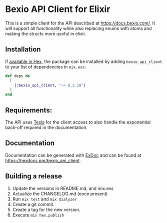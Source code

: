 # Bexio API Client for Elixir

This is a simple client for the API described at <https://docs.bexio.com/>. It will support all functionality while also replacing enums with atoms and
making the structs more useful in elixir.

## Installation

If [available in Hex](https://hex.pm/docs/publish), the package can be installed
by adding `bexio_api_client` to your list of dependencies in `mix.exs`:

```elixir
def deps do
  [
    {:bexio_api_client, "~> 0.2.18"}
  ]
end
```

## Requirements:

The API uses [Tesla](https://github.com/elixir-tesla/tesla) for the client access to also handle the exponential back-off required in the documentation.


## Documentation 

Documentation can be generated with [ExDoc](https://github.com/) 
and can be found at <https://hexdocs.pm/bexio_api_client>.

## Building a release

1. Update the versions in README.md, and mix.exs
2. Actualize the CHANGELOG.md (once present)
3. Run `mix test` and `mix dialyzer`
4. Create a git commit.
5. Create a tag for the new version.
6. Execute `mix hex.publish`
